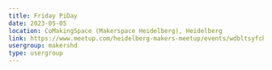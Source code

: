 ```yaml
---
title: Friday PiDay
date: 2023-05-05
location: CoMakingSpace (Makerspace Heidelberg), Heidelberg
link: https://www.meetup.com/heidelberg-makers-meetup/events/wdbltsyfchbhb/
usergroup: makershd
type: usergroup
---
```


